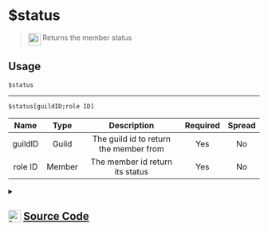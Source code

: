 # $status
> <img align="top" src="https://upload.wikimedia.org/wikipedia/commons/thumb/e/e4/Infobox_info_icon.svg/160px-Infobox_info_icon.svg.png?20150409153300" alt="image" width="25" height="auto"> Returns the member status
## Usage
```
$status
```
---
```
$status[guildID;role ID]
```
| Name | Type | Description | Required | Spread
| :---: | :---: | :---: | :---: | :---: |
guildID | Guild | The guild id to return the member from | Yes | No
role ID | Member | The member id return its status | Yes | No
<details>
<summary>
    
## <img align="top" src="https://cdn4.iconfinder.com/data/icons/iconsimple-logotypes/512/github-512.png" alt="image" width="25" height="auto">  [Source Code](https://github.com/tryforge/ForgeScript-V2/blob/main/src/native/status.ts)
    
</summary>
    
```ts
import { ArgType, NativeFunction, Return } from "../structures"

export default new NativeFunction({
    name: "$status",
    version: "1.0.0",
    description: "Returns the member status",
    brackets: false,
    unwrap: true,
    args: [
        {
            name: "guildID",
            description: "The guild id to return the member from",
            rest: false,
            type: ArgType.Guild,
            required: true,
        },
        {
            name: "role ID",
            description: "The member id return its status",
            rest: false,
            type: ArgType.Member,
            pointer: 0,
            required: true,
        },
    ],
    execute(ctx, [guild, member]) {
        return Return.success((member ?? ctx.member)?.presence?.status)
    },
})

```
    
</details>